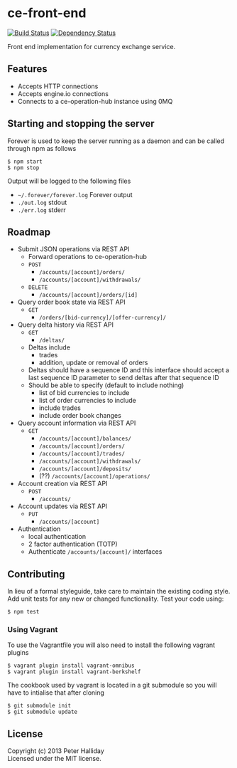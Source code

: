 ce-front-end
============

[![Build Status](https://travis-ci.org/pghalliday/ce-front-end.png?branch=master)](https://travis-ci.org/pghalliday/ce-front-end)
[![Dependency Status](https://gemnasium.com/pghalliday/ce-front-end.png)](https://gemnasium.com/pghalliday/ce-front-end)

Front end implementation for currency exchange service.

## Features

- Accepts HTTP connections
- Accepts engine.io connections
- Connects to a ce-operation-hub instance using 0MQ

## Starting and stopping the server

Forever is used to keep the server running as a daemon and can be called through npm as follows

```
$ npm start
$ npm stop
```

Output will be logged to the following files

- `~/.forever/forever.log` Forever output
- `./out.log` stdout
- `./err.log` stderr

## Roadmap

- Submit JSON operations via REST API
  - Forward operations to ce-operation-hub
  - `POST`
    - `/accounts/[account]/orders/`
    - `/accounts/[account]/withdrawals/`
  - `DELETE`
    - `/accounts/[account]/orders/[id]`
- Query order book state via REST API
  - `GET`
    - `/orders/[bid-currency]/[offer-currency]/`
- Query delta history via REST API
  - `GET`
    - `/deltas/`
  - Deltas include
    - trades
    - addition, update or removal of orders
  - Deltas should have a sequence ID and this interface should accept a last sequence ID parameter to send deltas after that sequence ID
  - Should be able to specify (default to include nothing)
    - list of bid currencies to include
    - list of order currencies to include
    - include trades
    - include order book changes
- Query account information via REST API
  - `GET`
    - `/accounts/[account]/balances/`
    - `/accounts/[account]/orders/`
    - `/accounts/[account]/trades/`
    - `/accounts/[account]/withdrawals/`
    - `/accounts/[account]/deposits/`
    - (??) `/accounts/[account]/operations/`
- Account creation via REST API
  - `POST`
    - `/accounts/`
- Account updates via REST API
  - `PUT`
    - `/accounts/[account]`
- Authentication
  - local authentication
  - 2 factor authentication (TOTP)
  - Authenticate `/accounts/[account]/` interfaces

## Contributing
In lieu of a formal styleguide, take care to maintain the existing coding style. Add unit tests for any new or changed functionality. Test your code using: 

```
$ npm test
```

### Using Vagrant
To use the Vagrantfile you will also need to install the following vagrant plugins

```
$ vagrant plugin install vagrant-omnibus
$ vagrant plugin install vagrant-berkshelf
```

The cookbook used by vagrant is located in a git submodule so you will have to intialise that after cloning

```
$ git submodule init
$ git submodule update
```

## License
Copyright (c) 2013 Peter Halliday  
Licensed under the MIT license.
